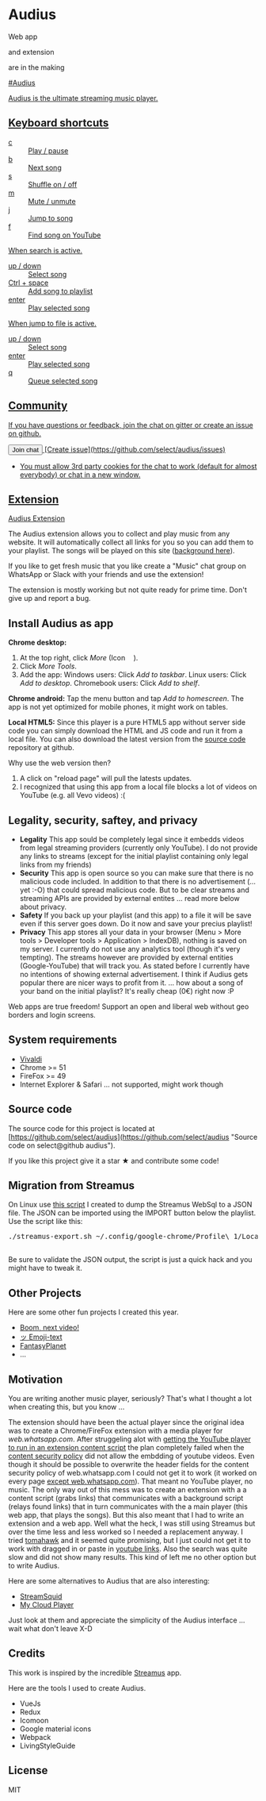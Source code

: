 # Audius

Web app

and extension 

are in the making

<a href="https://chrome.google.com/webstore/detail/???">
#Audius

Audius is the ultimate streaming music player.

## Keyboard shortcuts

<dl>
	<dt>c</dt>
	<dd>Play / pause</dd>
	<dt>b</dt>
	<dd>Next song</dd>
	<dt>s</dt>
	<dd>Shuffle on / off</dd>
	<dt>m</dt>
	<dd>Mute / unmute</dd>
	<dt>j</dt>
	<dd>Jump to song</dd>
	<dt>f</dt>
	<dd>Find song on YouTube</dd>
</dl>

When search is active.

<dl>
	<dt>up / down</dt>
	<dd>Select song</dd>
	<dt>Ctrl + space</dt>
	<dd>Add song to playlist</dd>
	<dt>enter</dt>
	<dd>Play selected song</dd>
</dl>

When jump to file is active.

<dl>
	<dt>up / down</dt>
	<dd>Select song</dd>
	<dt>enter</dt>
	<dd>Play selected song</dd>
	<dt>q</dt>
	<dd>Queue selected song</dd>
</dl>

## Community

If you have questions or feedback, join the chat on gitter or create an issue on github.  

<div class="about-player__community-btns"><button class="button btn--blue gitter-chat" v-on:click="openGitter">Join chat</button> [Create issue](https://github.com/select/audius/issues)</div>

* You must allow 3rd party cookies for the chat to work (default for almost everybody) or chat in a new window.

## Extension

[Audius Extension](https://chrome.google.com/webstore/detail/audius/ekpajajepcojhnjmlibfbjmdjcafajoh)

The Audius extension allows you to collect and play music from any website. It will automatically collect all links for you so you can add them to your playlist. The songs will be played on this site ([background here](#motivation)).

If you like to get fresh music that you like create a "Music" chat group on WhatsApp or Slack with your friends and use the extension!

The extension is mostly working but not quite ready for prime time. Don't give up and report a bug.

## Install Audius as app

**Chrome desktop:**

1.  At the top right, click _More_ (Icon <span class="wmp-icon-more_vert" style="font-size: .7em; display: inline-block; height: 1em; width: 1.3em"></span>).
2.  Click _More Tools_.
3.  Add the app:
    Windows users: Click _Add to taskbar_.
    Linux users: Click _Add to desktop_.
    Chromebook users: Click _Add to shelf_.

**Chrome android:**
Tap the menu button and tap _Add to homescreen_. The app is not yet optimized for mobile phones, it might work on tables.

**Local HTML5:**
Since this player is a pure HTML5 app without server side code you can simply download the HTML and JS code and run it from a local file. You can also download the latest version from the [source code](#source-code) repository at github.

Why use the web version then?

1.  A click on "reload page" will pull the latests updates.
2.  I recognized that using this app from a local file blocks a lot of videos on YouTube (e.g. all Vevo videos) :(

## Legality, security, saftey, and privacy

*   **Legality** This app sould be completely legal since it embedds videos from legal streaming providers (currently only YouTube). I do not provide any links to streams (except for the initial playlist containing only legal links from my friends)
*   **Security** This app is open source so you can make sure that there is no malicious code included. In addition to that there is no advertisement (... yet :-O) that could spread malicious code. But to be clear streams and streaming APIs are provided by external entites ... read more below about privacy.
*   **Safety** If you back up your playlist (and this app) to a file it will be save even if this server goes down. Do it now and save your precius playlist!
*   **Privacy** This app stores all your data in your browser (Menu > More tools > Developer tools > Application > IndexDB), nothing is saved on my server. I currently do not use any analytics tool (though it's very tempting). The streams however are provided by external entities (Google-YouTube) that will track you. As stated before I currently have no intentions of showing external advertisement. I think if Audius gets popular there are nicer ways to profit from it. ... how about a song of your band on the initial playlist? It's really cheap (0€) right now :P

Web apps are true freedom! Support an open and liberal web without geo borders and login screens.

## System requirements

*   [Vivaldi](https://vivaldi.com/download/)
*   Chrome >= 51
*   FireFox >= 49
*   Internet Explorer & Safari ... not supported, might work though

## Source code

The source code for this project is located at [https://github.com/select/audius](https://github.com/select/audius "Source code on select@github audius").

If you like this project give it a star ★ and contribute some code!

## Migration from Streamus

On Linux use [this script](https://github.com/select/audius/blob/master/src/scripts/streamus-export.sh) I created to dump the Streamus WebSql to a JSON file. The JSON can be imported using the IMPORT button below the playlist. Use the script like this:

<pre>./streamus-export.sh ~/.config/google-chrome/Profile\ 1/Local\ Storage/chrome-extension_jbnkffmindojffecdhbbmekbmkkfpmjd_0.localstorage
    </pre>

Be sure to validate the JSON output, the script is just a quick hack and you might have to tweak it.

## Other Projects

Here are some other fun projects I created this year.

*   [Boom, next video!](https://github.com/select/boomnext/)
*   [ッ Emoji-text](http://emoji-text.com/)
*   [FantasyPlanet](https://www.fantasyplanet.de/)
*   ...

## Motivation

You are writing another music player, seriously? That's what I thought a lot when creating this, but you know ...

The extension should have been the actual player since the original idea was to create a Chrome/FireFox extension with a media player for _web.whatsapp.com_. After struggeling alot with [getting the YouTube player to run in an extension content script](https://stackoverflow.com/questions/40309872/youtube-video-in-chrome-extension-content-script) the plan completely failed when the [content security policy](https://content-security-policy.com/) did not allow the embdding of youtube videos. Even though it should be possible to overwrite the header fields for the content security policy of web.whatsapp.com I could not get it to work (it worked on every page [except web.whatsapp.com](https://stackoverflow.com/questions/40322156/chrome-extension-can-not-get-header-with-onheadersreceived)). That meant no YouTube player, no music. The only way out of this mess was to create an extension with a a content script (grabs links) that communicates with a background script (relays found links) that in turn communicates with the a main player (this web app, that plays the songs). But this also meant that I had to write an extension and a web app. Well what the heck, I was still using Streamus but over the time less and less worked so I needed a replacement anyway. I tried [tomahawk](https://www.tomahawk-player.org/) and it seemed quite promising, but I just could not get it to work with dragged in or paste in [youtube links](https://github.com/tomahawk-player/tomahawk-resolvers/issues/126). Also the search was quite slow and did not show many results. This kind of left me no other option but to write Audius.

Here are some alternatives to Audius that are also interesting:

*   [StreamSquid](http://streamsquid.com/)
*   [My Cloud Player](https://mycloudplayers.com)

Just look at them and appreciate the simplicity of the Audius interface ... wait what don't leave X-D

## Credits

This work is inspired by the incredible [Streamus](https://www.reddit.com/r/streamus/) app.

Here are the tools I used to create Audius.

*   VueJs
*   Redux
*   Icomoon
*   Google material icons
*   Webpack
*   LivingStyleGuide

## License

MIT

</div>

